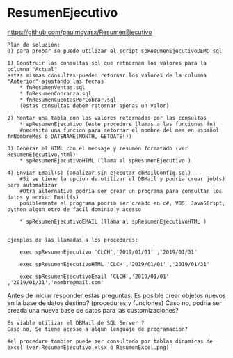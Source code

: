 # ResumenEjecutivo
https://github.com/paulmoyasx/ResumenEjecutivo
    
    Plan de solución:
    0) para probar se puede utilizar el script spResumenEjecutivoDEMO.sql

    1) Construir las consultas sql que retnornan los valores para la columna "Actual"
    estas mismas consultas pueden retornar los valores de la columna "Anterior" ajustando las fechas
        * fnResumenVentas.sql
        * fnResumenCobranza.sql
        * fnResumenCuentasPorCobrar.sql
        (estas consultas debem retornar apenas un valor)

    2) Montar una tabla con los valores retornados por las consultas
        * spResumenEjecutivo (este procedure llamas a las funciones fn)
        #necesita una funcion para retornar el nombre del mes en español fnNombreMes ó DATENAME(MONTH, GETDATE())

    3) Generar el HTML con el mensaje y resumen formatado (ver ResumenEjecutivo.html)
        * spResumenEjecutivoHTML (llama al spResumenEjecutivo )

    4) Enviar Email(s) (analizar sin ejecutar dbMailConfig.sql)
        #Si se tiene la opcion de utilizar el DBMail y podria crear job(s) para automatizar
        #Otra alternativa podria ser crear un programa para consultar los datos y enviar Email(s)
        posiblemente el programa podria ser creado en c#, VBS, JavaSCript, python algun otro de facil dominio y acesso

        * spResumenEjecutivoEMAIL (llama al spResumenEjecutivoHTML )

    
    Ejemplos de las llamadas a los procedures:
    
        exec spResumenEjecutivo 'CLCH','2019/01/01' ,'2019/01/31'            

        exec spResumenEjecutivoHTML 'CLCH','2019/01/01' ,'2019/01/31'            
        
        exec spResumenEjecutivoEmail 'CLCH','2019/01/01' ,'2019/01/31','nombre@mail.com'

Antes de iniciar responder estas preguntas:
    Es posible crear objetos nuevos en la base de datos destino? (procedures y funciones)
    Caso no, podria ser creada una nueva base de datos para las customizaciones?
        
    Es viable utilizar el DBMail de SQL Server ?
    Caso no, Se tiene acesso a algun lenguaje de programacion?

    #el procedure tambien puede ser consultado por tablas dinamicas de excel (ver ResumenEjecutivo.xlsx ó ResumenExcel.png)



